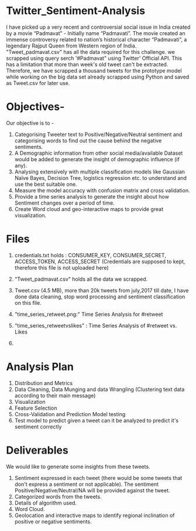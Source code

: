 # Twitter_Sentiment-Analysis
I have picked up a very recent and controversial social issue in India created by a movie “Padmavat” - Initially name “Padmavati”. The movie created an immense controversy related to nation’s historical character “Padmavati”, a legendary Rajput Queen from Western region of India.
"Tweet_padmavat.csv" has all the data required for this challenge. we scrapped using query serch '#Padmavat" using Twitter' Official API. This has a limitation that more than week's old tweet can't be extracted.
Therefore, we have scrapped a thousand tweets for the prototype model while working on the big data set already scrapped using Python and saved as Tweet.csv for later use.

# Objectives-
Our objective is to -
1.	Categorising Tweeter text to Positive/Negative/Neutral sentiment and categorising words to find out the cause behind the negative sentiments.
2.	A Demographic information from other social media/available Dataset would be added to generate the insight of demographic influence (if any).
3.	Analysing extensively with multiple classification models like Gaussian Naïve Bayes, Decision Tree, logistics regression etc. to understand and use the best suitable one.
4.	Measure the model accuracy with confusion matrix and cross validation.
5.	Provide a time series analysis to generate the insight about how Sentiment changes over a period of time.
6.	Create Word cloud and geo-interactive maps to provide great visualization. 


# Files 
1. credentials.txt holds :
  CONSUMER_KEY, CONSUMER_SECRET, ACCESS_TOKEN, ACCESS_SECRET (Credentials are supposed to kept, therefore this file is not uploaded here)
  
2. "Tweet_padmavat.csv" holds all the data we scrapped.
3. Tweet.csv (4.5 MB), more than 20k tweets from july,2017 till date, I have done data cleaning, stop word processing and sentiment classification on this file.
4. "time_series_retweet.png:" Time Series Analysis for #retweet
5. "time_series_retweetvslikes" : Time Series Analysis of #retweet vs. Likes
6.

# Analysis Plan

1. Distribution and Metrics
2. Data Cleaning, Data Munging and data Wrangling (Clustering text data according to their
main message)
3. Visualization
4. Feature Selection
5. Cross-Validation and Prediction Model testing
6. Test model to predict given a tweet can it be analyzed to predict it's sentiment correctly

# Deliverables
We would like to generate some insights from these tweets.
 1. Sentiment expressed in each tweet (there would be some tweets that don't express a
sentiment or not applicable). The sentiment Positive/Negative/Neutral/NA will be provided against the tweet. 
2. Categorized words from the tweets. 
3. Details of algorithm used. 
4. Word Cloud.
5. Geolocation and interactive maps to identify regional inclination of positive or negative sentiments.
